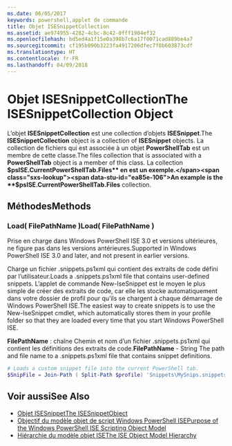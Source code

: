 ```yaml
---
ms.date: 06/05/2017
keywords: powershell,applet de commande
title: Objet ISESnippetCollection
ms.assetid: ae974955-4282-4cbc-8c42-0fff1904ef32
ms.openlocfilehash: bd5ed4a1f15e0a398b7c6a17f0071cad889be4a7
ms.sourcegitcommit: cf195b090b3223fa4917206dfec7f0b603873cdf
ms.translationtype: HT
ms.contentlocale: fr-FR
ms.lasthandoff: 04/09/2018
---
```

# <a name="the-isesnippetcollection-object"></a><span data-ttu-id="ea85e-103">Objet ISESnippetCollection</span><span class="sxs-lookup"><span data-stu-id="ea85e-103">The ISESnippetCollection Object</span></span>

<span data-ttu-id="ea85e-104">L’objet **ISESnippetCollection** est une collection d’objets **ISESnippet**.</span><span class="sxs-lookup"><span data-stu-id="ea85e-104">The **ISESnippetCollection** object is a collection of **ISESnippet** objects.</span></span> <span data-ttu-id="ea85e-105">La collection de fichiers qui est associée à un objet **PowerShellTab** est un membre de cette classe.</span><span class="sxs-lookup"><span data-stu-id="ea85e-105">The files collection that is associated with a **PowerShellTab** object is a member of this class.</span></span> <span data-ttu-id="ea85e-106">La collection **$psISE.CurrentPowerShellTab.Files** en est un exemple.</span><span class="sxs-lookup"><span data-stu-id="ea85e-106">An example is the **$psISE.CurrentPowerShellTab.Files** collection.</span></span>

## <a name="methods"></a><span data-ttu-id="ea85e-107">Méthodes</span><span class="sxs-lookup"><span data-stu-id="ea85e-107">Methods</span></span>

### <a name="load-filepathname-"></a><span data-ttu-id="ea85e-108">Load\( FilePathName \)</span><span class="sxs-lookup"><span data-stu-id="ea85e-108">Load\( FilePathName \)</span></span>

<span data-ttu-id="ea85e-109">Prise en charge dans Windows PowerShell ISE 3.0 et versions ultérieures, ne figure pas dans les versions antérieures.</span><span class="sxs-lookup"><span data-stu-id="ea85e-109">Supported in Windows PowerShell ISE 3.0 and later, and not present in earlier versions.</span></span>

<span data-ttu-id="ea85e-110">Charge un fichier .snippets.ps1xml qui contient des extraits de code défini par l’utilisateur.</span><span class="sxs-lookup"><span data-stu-id="ea85e-110">Loads a .snippets.ps1xml file that contains user-defined snippets.</span></span> <span data-ttu-id="ea85e-111">L’applet de commande New-IseSnippet est le moyen le plus simple de créer des extraits de code, car elle les stocke automatiquement dans votre dossier de profil pour qu’ils se chargent à chaque démarrage de Windows PowerShell ISE.</span><span class="sxs-lookup"><span data-stu-id="ea85e-111">The easiest way to create snippets is to use the New-IseSnippet cmdlet, which automatically stores them in your profile folder so that they are loaded every time that you start Windows PowerShell ISE.</span></span>

<span data-ttu-id="ea85e-112">**FilePathName** : chaîne Chemin et nom d’un fichier .snippets.ps1xml qui contient les définitions des extraits de code.</span><span class="sxs-lookup"><span data-stu-id="ea85e-112">**FilePathName** - String The path and file name to a .snippets.ps1xml file that contains snippet definitions.</span></span>

```powershell
# Loads a custom snippet file into the current PowerShell tab.
$SnipFile = Join-Path ( Split-Path $profile) 'Snippets\MySnips.snippets.ps1xml' $psISE.CurrentPowerShellTab.Snippets.Add($SnipPath)
```

## <a name="see-also"></a><span data-ttu-id="ea85e-113">Voir aussi</span><span class="sxs-lookup"><span data-stu-id="ea85e-113">See Also</span></span>

- [<span data-ttu-id="ea85e-114">Objet ISESnippet</span><span class="sxs-lookup"><span data-stu-id="ea85e-114">The ISESnippetObject</span></span>](The-ISESnippetObject.md)
- [<span data-ttu-id="ea85e-115">Objectif du modèle objet de script Windows PowerShell ISE</span><span class="sxs-lookup"><span data-stu-id="ea85e-115">Purpose of the Windows PowerShell ISE Scripting Object Model</span></span>](Purpose-of-the-Windows-PowerShell-ISE-Scripting-Object-Model.md)
- [<span data-ttu-id="ea85e-116">Hiérarchie du modèle objet ISE</span><span class="sxs-lookup"><span data-stu-id="ea85e-116">The ISE Object Model Hierarchy</span></span>](The-ISE-Object-Model-Hierarchy.md)
